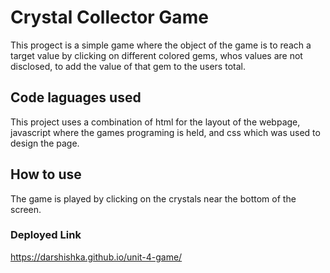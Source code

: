 # Crystal Collector Game
This progect is a simple game where the object of the game is to reach a target value by clicking on different colored gems, whos values are not disclosed, to add the value of that gem to the users total.

## Code laguages used
This project uses a combination of html for the layout of the webpage, javascript where the games programing is held, and css which was used to design the page.

## How to use
The game is played by clicking on the crystals near the bottom of the screen.

### Deployed Link
https://darshishka.github.io/unit-4-game/
